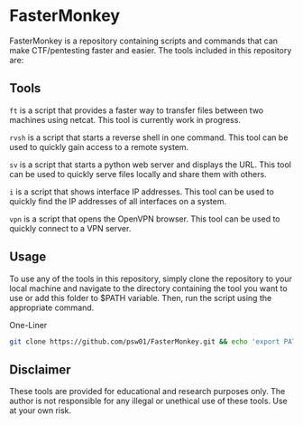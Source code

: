 # FasterMonkey

FasterMonkey is a repository containing scripts and commands that can make CTF/pentesting faster and easier. The tools included in this repository are:

## Tools
`ft` is a script that provides a faster way to transfer files between two machines using netcat. This tool is currently work in progress.

`rvsh` is a script that starts a reverse shell in one command. This tool can be used to quickly gain access to a remote system.

`sv` is a script that starts a python web server and displays the URL. This tool can be used to quickly serve files locally and share them with others.

`i` is a script that shows interface IP addresses. This tool can be used to quickly find the IP addresses of all interfaces on a system.

`vpn` is a script that opens the OpenVPN browser. This tool can be used to quickly connect to a VPN server.

## Usage
To use any of the tools in this repository, simply clone the repository to your local machine and navigate to the directory containing the tool you want to use or add this folder to $PATH variable. Then, run the script using the appropriate command.

One-Liner
```bash
git clone https://github.com/psw01/FasterMonkey.git && echo 'export PATH=$PATH:'`pwd`'/FasterMonkey' >> ~/.bashrc && source ~/.bashrc
```
## Disclaimer

These tools are provided for educational and research purposes only. The author is not responsible for any illegal or unethical use of these tools. Use at your own risk.

